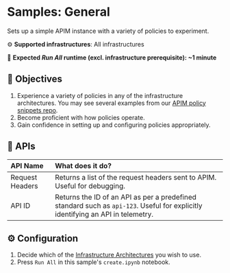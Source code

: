 # Samples: General

Sets up a simple APIM instance with a variety of policies to experiment.

⚙️ **Supported infrastructures**: All infrastructures

👟 **Expected *Run All* runtime (excl. infrastructure prerequisite): ~1 minute**

## 🎯 Objectives

1. Experience a variety of policies in any of the infrastructure architectures. You may see several examples from our [APIM policy snippets repo](https://github.com/Azure/api-management-policy-snippets).
1. Become proficient with how policies operate.
1. Gain confidence in setting up and configuring policies appropriately.

## 🔗 APIs

| API Name                      | What does it do?                                                                                                                  |
|:------------------------------|:----------------------------------------------------------------------------------------------------------------------------------|
| Request Headers               | Returns a list of the request headers sent to APIM. Useful for debugging.                                                         |
| API ID                        | Returns the ID of an API as per a predefined standard such as `api-123`. Useful for explicitly identifying an API in telemetry.   |

## ⚙️ Configuration

1. Decide which of the [Infrastructure Architectures](../../README.md#infrastructure-architectures) you wish to use.
1. Press `Run All` in this sample's `create.ipynb` notebook.
